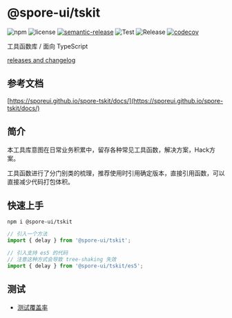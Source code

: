 # @spore-ui/tskit

![npm](https://img.shields.io/npm/v/@spore-ui/tskit)
![license](https://img.shields.io/npm/l/@spore-ui/tskit)
[![semantic-release](https://img.shields.io/badge/%20%20%F0%9F%93%A6%F0%9F%9A%80-semantic--release-e10079.svg)](https://github.com/semantic-release/semantic-release)
![Test](https://github.com/SporeUI/spore-tskit/actions/workflows/test.yml/badge.svg)
![Release](https://github.com/SporeUI/spore-tskit/actions/workflows/release.yml/badge.svg)
[![codecov](https://codecov.io/gh/SporeUI/spore-tskit/branch/main/graph/badge.svg)](https://codecov.io/gh/SporeUI/spore-tskit)

工具函数库 / 面向 TypeScript

[releases and changelog](https://github.com/SporeUI/spore-tskit/releases)

## 参考文档

[https://sporeui.github.io/spore-tskit/docs/](https://sporeui.github.io/spore-tskit/docs/)

## 简介

本工具库意图在日常业务积累中，留存各种常见工具函数，解决方案，Hack方案。

工具函数进行了分门别类的梳理，推荐使用时引用确定版本，直接引用函数，可以直接减少代码打包体积。

## 快速上手

```shell
npm i @spore-ui/tskit
```

```javascript
// 引入一个方法
import { delay } from '@spore-ui/tskit';

// 引入支持 es5 的代码
// 注意这种方式会导致 tree-shaking 失效
import { delay } from '@spore-ui/tskit/es5';
```

## 测试

- [测试覆盖率](https://sporeui.github.io/spore-tskit/coverage/lcov-report/index.html)
